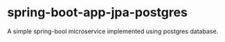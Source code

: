 # spring-boot-app-jpa-postgres
A simple spring-bool microservice implemented using postgres database.

